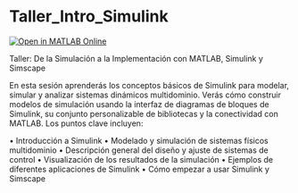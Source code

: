 # Taller_Intro_Simulink
[![Open in MATLAB Online](https://www.mathworks.com/images/responsive/global/open-in-matlab-online.svg)](https://matlab.mathworks.com/open/github/v1?repo=gabyarellano/Taller_Intro_Simulink&file=ActividadesTaller.mlx)

Taller: De la Simulación a la Implementación con MATLAB, Simulink y Simscape

En esta sesión aprenderás los conceptos básicos de Simulink para modelar, simular y analizar sistemas dinámicos multidominio. Verás cómo construir modelos de simulación usando la interfaz de diagramas de bloques de Simulink, su conjunto personalizable de bibliotecas y la conectividad con MATLAB. Los puntos clave incluyen:

•	Introducción a Simulink
•	Modelado y simulación de sistemas físicos multidominio
•	Descripción general del diseño y ajuste de sistemas de control
•	Visualización de los resultados de la simulación
•	Ejemplos de diferentes aplicaciones de Simulink
•	Cómo empezar a usar Simulink y Simscape
